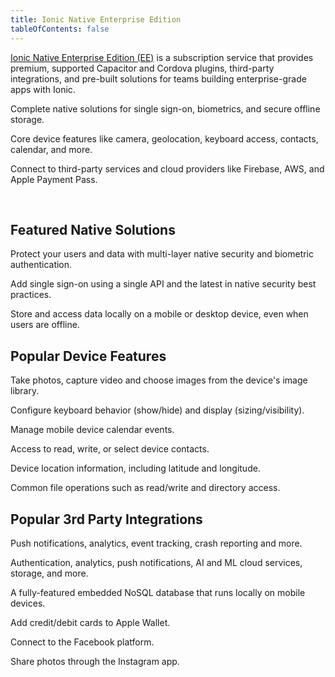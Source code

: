 ```yaml
---
title: Ionic Native Enterprise Edition
tableOfContents: false
---
```


<p class='intro'><a href="https://ionicframework.com/native" target="_blank">Ionic Native Enterprise Edition (EE)</a> is a subscription service that provides premium, supported Capacitor and Cordova plugins, third-party integrations, and pre-built solutions for teams building enterprise-grade apps with Ionic.</p>

<docs-cards class="static-width"> <docs-card size="lg" header="Native solutions" href="/docs/enterprise/solutions" iconset="/docs/assets/icons/face-id.png,/docs/assets/icons/touch-id.png,/docs/assets/icons/auth0.png,/docs/assets/icons/active-directory.png"> 

Complete native solutions for single sign-on, biometrics, and secure offline storage.</docs-card> <docs-card size="lg" header="Core Device Features" href="/docs/native#popular-device-features" iconset="/docs/assets/icons/camera.png,/docs/assets/icons/geolocation.png,/docs/assets/icons/file.png,/docs/assets/icons/keyboard.png"> 

Core device features like camera, geolocation, keyboard access, contacts, calendar, and more.</docs-card> <docs-card size="lg" header="3rd Party Integrations" href="/docs/native#popular-3rd-party-integrations" iconset="/docs/assets/icons/aws-amplify.png,/docs/assets/icons/firebase.png,/docs/assets/icons/couchbase.png,/docs/assets/icons/apple-pay.png"> 

Connect to third-party services and cloud providers like Firebase, AWS, and Apple Payment Pass.</docs-card> </docs-cards>

<p><br></p>

## Featured Native Solutions

<docs-item-list class="static-width"> <docs-item header="Identity Vault" href="/docs/enterprise/identity-vault" icon="/docs/assets/icons/logo-identity-vault.png" rounded="false"> 

Protect your users and data with multi-layer native security and biometric authentication.</docs-item>

<docs-item header="Auth Connect" href="/docs/enterprise/auth-connect" icon="/docs/assets/icons/logo-auth-connect.png" rounded="false"> 

Add single sign-on using a single API and the latest in native security best practices.</docs-item>

<docs-item header="Secure Storage" href="/docs/enterprise/offline-storage" icon="/docs/assets/icons/logo-offline-storage.png" rounded="false"> 

Store and access data locally on a mobile or desktop device, even when users are offline.</docs-item> </docs-item-list>

## Popular Device Features

<docs-item-list class="static-width"> <docs-item header="Camera" href="/docs/enterprise/camera" icon="/docs/assets/icons/camera.png"> 

Take photos, capture video and choose images from the device's image library.</docs-item>

<docs-item header="Keyboard" href="/docs/enterprise/keyboard" icon="/docs/assets/icons/keyboard.png"> 

Configure keyboard behavior (show/hide) and display (sizing/visibility).</docs-item>

<docs-item header="Calendar" href="/docs/enterprise/calendar" icon="/docs/assets/icons/calendar-icon.png"> 

Manage mobile device calendar events.</docs-item>

<docs-item header="Contacts" href="/docs/enterprise/contacts" icon="/docs/assets/icons/contacts-icon.png"> 

Access to read, write, or select device contacts.</docs-item>

<docs-item header="Geolocation" href="/docs/enterprise/geolocation" icon="/docs/assets/icons/geolocation.png"> 

Device location information, including latitude and longitude.</docs-item>

<docs-item header="File" href="/docs/enterprise/filesystem" icon="/docs/assets/icons/file.png"> 

Common file operations such as read/write and directory access.</docs-item> </docs-item-list>

## Popular 3rd Party Integrations

<docs-item-list class="static-width">

<docs-item header="Firebase" href="/docs/native/firebase" icon="/docs/assets/icons/firebase.png"> 

Push notifications, analytics, event tracking, crash reporting and more.</docs-item>

<docs-item header="AWS Amplify" href="/docs/enterprise/aws-amplify" icon="/docs/assets/icons/aws-amplify.png"> 

Authentication, analytics, push notifications, AI and ML cloud services, storage, and more.</docs-item>

<docs-item header="Couchbase" href="/docs/enterprise/couchbase-lite" icon="/docs/assets/icons/couchbase.png"> 

A fully-featured embedded NoSQL database that runs locally on mobile devices.</docs-item>

<docs-item header="Apple Payment Pass" href="/docs/enterprise/apple-payment-pass" icon="/docs/assets/icons/apple-wallet-icon.png"> 

Add credit/debit cards to Apple Wallet.</docs-item>

<docs-item header="Facebook" href="/docs/native/facebook" icon="/docs/assets/icons/facebook-icon.png"> 

Connect to the Facebook platform.</docs-item>

<docs-item header="Instagram" href="/docs/native/instagram" icon="/docs/assets/icons/instagram-icon.png"> 

Share photos through the Instagram app.</docs-item> </docs-item-list>